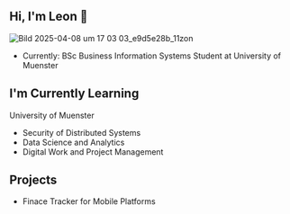 ## Hi, I'm Leon 👋
![Bild 2025-04-08 um 17 03 03_e9d5e28b_11zon](https://github.com/user-attachments/assets/227a4bc5-e109-46e5-8fd4-0c55837f213b)





- Currently: BSc Business Information Systems Student at  University of Muenster



## I'm Currently Learning

University of Muenster

- Security of Distributed Systems
- Data Science and Analytics
- Digital Work and Project Management

## Projects
- Finace Tracker for Mobile Platforms
